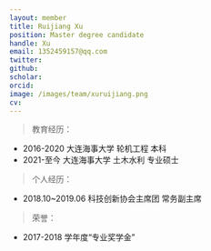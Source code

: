 ```yaml
---
layout: member
title: Ruijiang Xu
position: Master degree candidate
handle: Xu
email: 1352459157@qq.com
twitter: 
github: 
scholar:
orcid: 
image: /images/team/xuruijiang.png
cv: 
---
```



> 教育经历：

- 2016-2020 大连海事大学 轮机工程 本科
- 2021-至今 大连海事大学 土木水利 专业硕士

> 个人经历：

- 2018.10~2019.06 科技创新协会主席团 常务副主席

> 荣誉： 

- 2017-2018 学年度“专业奖学金”